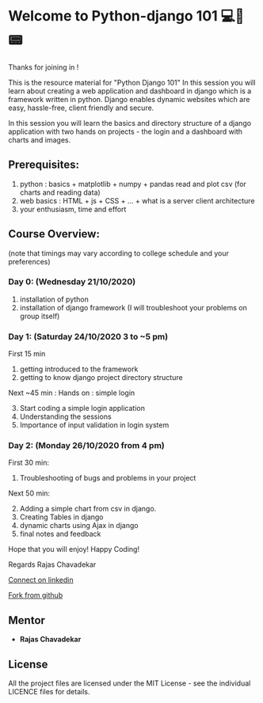 
# Welcome to Python-django 101 💻📱📟

Thanks for joining in !

This is the resource material for "Python Django 101"
In this session you will learn about creating a web application and dashboard in django which is a framework written in python. Django enables dynamic websites which are  easy, hassle-free, client friendly and secure. 

In this session you will learn the basics and directory structure of a django application with two hands on projects - the login and a dashboard with charts and images.

## Prerequisites:
1) python : basics + matplotlib + numpy + pandas read and plot csv (for charts and reading data)
2) web basics : HTML + js + CSS + ... + what is a server client architecture 
3) your enthusiasm, time and effort


## Course Overview:
(note that timings may vary according to college schedule and your preferences)

### Day 0: (Wednesday 21/10/2020)
1) installation of python
2) installation of django framework
(I will troubleshoot your problems on group itself) 


### Day 1: (Saturday 24/10/2020 3 to ~5 pm)

First 15 min 

1) getting introduced to the framework 
2) getting to know django project directory structure 

Next ~45 min : Hands on : simple login 

3) Start coding a simple login application
4) Understanding the sessions
5) Importance of input validation in login system


### Day 2: (Monday  26/10/2020 from 4 pm)

First 30 min:

1) Troubleshooting of bugs and problems in your project

Next 50 min:

2) Adding a simple chart from csv in django.
3) Creating Tables in django
4) dynamic charts using Ajax in django
5) final notes and feedback 

Hope that you will enjoy!
Happy Coding!

Regards
Rajas Chavadekar

[Connect on linkedin](https://linkedin.com/in/rvchavadekar)

[Fork from github](https://github.com/rvcgeeks)


## Mentor

* **Rajas Chavadekar** 

## License

All the project files are licensed under the MIT License - see the individual LICENCE files for details.

